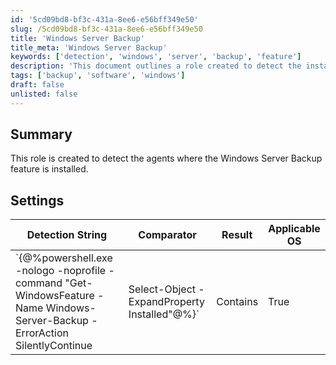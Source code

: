 ```yaml
---
id: '5cd09bd8-bf3c-431a-8ee6-e56bff349e50'
slug: /5cd09bd8-bf3c-431a-8ee6-e56bff349e50
title: 'Windows Server Backup'
title_meta: 'Windows Server Backup'
keywords: ['detection', 'windows', 'server', 'backup', 'feature']
description: 'This document outlines a role created to detect the installation of the Windows Server Backup feature. It includes the detection string, comparator, and applicable operating systems for effective monitoring.'
tags: ['backup', 'software', 'windows']
draft: false
unlisted: false
---
```


## Summary

This role is created to detect the agents where the Windows Server Backup feature is installed.

## Settings

| Detection String                                                                                          | Comparator | Result | Applicable OS |
|-----------------------------------------------------------------------------------------------------------|------------|--------|----------------|
| `\{@%powershell.exe -nologo -noprofile -command "Get-WindowsFeature -Name Windows-Server-Backup -ErrorAction SilentlyContinue | Select-Object -ExpandProperty Installed"@%}` | Contains   | True   | Windows        |


